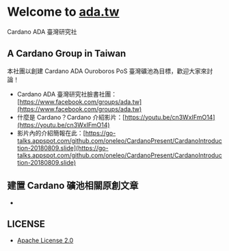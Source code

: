# Welcome to [ada.tw](https://www.facebook.com/groups/ada.tw)
Cardano ADA 臺灣研究社

## A Cardano Group in Taiwan
本社團以創建 Cardano ADA Ouroboros PoS 臺灣礦池為目標，歡迎大家來討論！

- Cardano ADA 臺灣研究社臉書社團：[https://www.facebook.com/groups/ada.tw](https://www.facebook.com/groups/ada.tw)
- 什麼是 Cardano？Cardano 介紹影片：[https://youtu.be/cn3WxIFmO14](https://youtu.be/cn3WxIFmO14)
- 影片內的介紹簡報在此：[https://go-talks.appspot.com/github.com/oneleo/CardanoPresent/CardanoIntroduction-20180809.slide](https://go-talks.appspot.com/github.com/oneleo/CardanoPresent/CardanoIntroduction-20180809.slide)

## 建置 Cardano 礦池相關原創文章

- 

## LICENSE
- [Apache License 2.0](https://github.com/oneleo/ada.tw/blob/main/LICENSE)